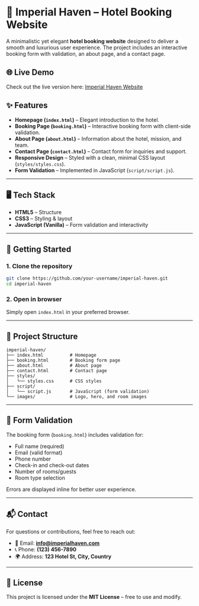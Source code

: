 
# 🏨 Imperial Haven – Hotel Booking Website  

A minimalistic yet elegant **hotel booking website** designed to deliver a smooth and luxurious user experience. The project includes an interactive booking form with validation, an about page, and a contact page.  


## 🌐 Live Demo  
Check out the live version here: [Imperial Haven Website](https://imperialhaven.netlify.app/)


## ✨ Features  
- **Homepage (`index.html`)** – Elegant introduction to the hotel.  
- **Booking Page (`booking.html`)** – Interactive booking form with client-side validation.  
- **About Page (`about.html`)** – Information about the hotel, mission, and team.  
- **Contact Page (`contact.html`)** – Contact form for inquiries and support.  
- **Responsive Design** – Styled with a clean, minimal CSS layout (`styles/styles.css`).  
- **Form Validation** – Implemented in JavaScript (`script/script.js`).  

---

## 🖥️ Tech Stack  
- **HTML5** – Structure  
- **CSS3** – Styling & layout  
- **JavaScript (Vanilla)** – Form validation and interactivity  

---

## 🚀 Getting Started  

### 1. Clone the repository  
```bash
git clone https://github.com/your-username/imperial-haven.git
cd imperial-haven
````

### 2. Open in browser

Simply open `index.html` in your preferred browser.

---

## 📂 Project Structure

```
imperial-haven/
├── index.html          # Homepage
├── booking.html        # Booking form page
├── about.html          # About page
├── contact.html        # Contact page
├── styles/
│   └── styles.css      # CSS styles
├── script/
│   └── script.js       # JavaScript (form validation)
└── images/             # Logo, hero, and room images
```

---

## 🧪 Form Validation

The booking form (`booking.html`) includes validation for:

* Full name (required)
* Email (valid format)
* Phone number
* Check-in and check-out dates
* Number of rooms/guests
* Room type selection

Errors are displayed inline for better user experience.

---

## 📬 Contact

For questions or contributions, feel free to reach out:

* 📧 Email: **[info@imperialhaven.com](mailto:info@imperialhaven.com)**
* 📞 Phone: **(123) 456-7890**
* 🌍 Address: **123 Hotel St, City, Country**

---

## 📝 License

This project is licensed under the **MIT License** – free to use and modify.
